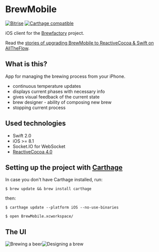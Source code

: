 # BrewMobile

[![Bitrise](https://www.bitrise.io/app/276d8847158110d2.svg?token=aYjuPeusfMeRdDn_eDksIg&branch=master)](https://www.bitrise.io/) [![Carthage compatible](https://img.shields.io/badge/Carthage-compatible-4BC51D.svg?style=flat)](https://github.com/Carthage/Carthage)

iOS client for the [Brewfactory](https://github.com/brewfactory/BrewCore) project. 

Read the [stories of upgrading BrewMobile to ReactiveCocoa & Swift on AllTheFlow](https://blog.alltheflow.com/reactive-swift-upgrading-to-reactivecocoa-3-0/).

What is this?
-------------
App for managing the brewing process from your iPhone.

 - continuous temperature updates
 - displays current phases with necessary info
 - gives visual feedback of the current state
 - brew designer - ability of composing new brew
 - stopping current process
 
## Used technologies

 - Swift 2.0
 - iOS >= 8.1
 - Socket.IO for WebSocket
 - [ReactiveCocoa 4.0](https://github.com/ReactiveCocoa/ReactiveCocoa)

## Setting up the project with [Carthage](https://github.com/Carthage/Carthage)
In case you don't have Carthage installed, run:

```
$ brew update && brew install carthage
```
then:
```
$ carthage update --platform iOS --no-use-binaries

$ open BrewMobile.xcworkspace/
```

## The UI

![Brewing a beer](http://brewfactory.org/BrewMobile/img/9_small.png)![Designing a brew](http://brewfactory.org/BrewMobile/img/8_small.png)
